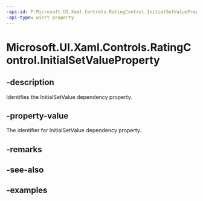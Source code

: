 ```yaml
---
-api-id: P:Microsoft.UI.Xaml.Controls.RatingControl.InitialSetValueProperty
-api-type: winrt property
---
```


<!-- Property syntax.
public DependencyProperty InitialSetValueProperty { get; }
-->

# Microsoft.UI.Xaml.Controls.RatingControl.InitialSetValueProperty

## -description

Identifies the InitialSetValue dependency property.

## -property-value

The identifier for InitialSetValue dependency property.

## -remarks

## -see-also

## -examples

